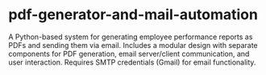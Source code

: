 # pdf-generator-and-mail-automation
A Python-based system for generating employee performance reports as PDFs and sending them via email.  Includes a modular design with separate components for PDF generation, email server/client communication,  and user interaction. Requires SMTP credentials (Gmail) for email functionality.
